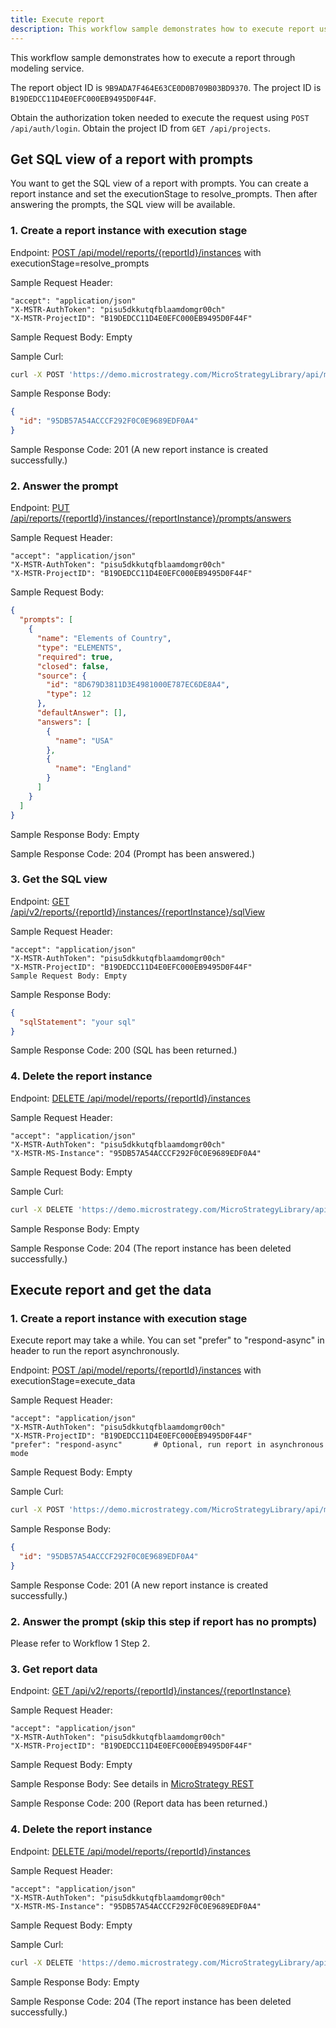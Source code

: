 ```yaml
---
title: Execute report
description: This workflow sample demonstrates how to execute report using REST APIs.
---
```


<Available since="2021 Update 7" />

This workflow sample demonstrates how to execute a report through modeling service.

The report object ID is `9B9ADA7F464E63CE0D0B709B03BD9370`. The project ID is `B19DEDCC11D4E0EFC000EB9495D0F44F`.

Obtain the authorization token needed to execute the request using `POST /api/auth/login`. Obtain the project ID from `GET /api/projects`.

## Get SQL view of a report with prompts

You want to get the SQL view of a report with prompts. You can create a report instance and set the executionStage to resolve_prompts. Then after answering the prompts, the SQL view will be available.

### 1. Create a report instance with execution stage

Endpoint: [POST /api/model/reports/{reportId}/instances](https://demo.microstrategy.com/MicroStrategyLibrary/api-docs/index.html#/Reports/ms-createReportInstance) with executionStage=resolve_prompts

Sample Request Header:

```http
"accept": "application/json"
"X-MSTR-AuthToken": "pisu5dkkutqfblaamdomgr00ch"
"X-MSTR-ProjectID": "B19DEDCC11D4E0EFC000EB9495D0F44F"
```

Sample Request Body: Empty

Sample Curl:

```bash
curl -X POST 'https://demo.microstrategy.com/MicroStrategyLibrary/api/model/reports/9B9ADA7F464E63CE0D0B709B03BD9370/instances?executionStage=resolve_prompts' -H 'accept: application/json' -H 'X-MSTR-AuthToken: pisu5dkkutqfblaamdomgr00ch' -H 'X-MSTR-ProjectID: B19DEDCC11D4E0EFC000EB9495D0F44F'
```

Sample Response Body:

```json
{
  "id": "95DB57A54ACCCF292F0C0E9689EDF0A4"
}
```

Sample Response Code: 201 (A new report instance is created successfully.)

### 2. Answer the prompt

Endpoint: [PUT /api/reports/{reportId}/instances/{reportInstance}/prompts/answers](https://demo.microstrategy.com/MicroStrategyLibrary/api-docs/index.html#/Reports/answerPrompts_2)

Sample Request Header:

```http
"accept": "application/json"
"X-MSTR-AuthToken": "pisu5dkkutqfblaamdomgr00ch"
"X-MSTR-ProjectID": "B19DEDCC11D4E0EFC000EB9495D0F44F"
```

Sample Request Body:

```json
{
  "prompts": [
    {
      "name": "Elements of Country",
      "type": "ELEMENTS",
      "required": true,
      "closed": false,
      "source": {
        "id": "8D679D3811D3E4981000E787EC6DE8A4",
        "type": 12
      },
      "defaultAnswer": [],
      "answers": [
        {
          "name": "USA"
        },
        {
          "name": "England"
        }
      ]
    }
  ]
}
```

Sample Response Body: Empty

Sample Response Code: 204 (Prompt has been answered.)

### 3. Get the SQL view

Endpoint: [GET /api/v2/reports/{reportId}/instances/{reportInstance}/sqlView](https://demo.microstrategy.com/MicroStrategyLibrary/api-docs/index.html#/Reports/getReportSqlView_1)

Sample Request Header:

```http
"accept": "application/json"
"X-MSTR-AuthToken": "pisu5dkkutqfblaamdomgr00ch"
"X-MSTR-ProjectID": "B19DEDCC11D4E0EFC000EB9495D0F44F"
Sample Request Body: Empty
```

Sample Response Body:

```json
{
  "sqlStatement": "your sql"
}
```

Sample Response Code: 200 (SQL has been returned.)

### 4. Delete the report instance

Endpoint: [DELETE /api/model/reports/{reportId}/instances](https://demo.microstrategy.com/MicroStrategyLibrary/api-docs/index.html#/Reports/ms-deleteReportInstance)

Sample Request Header:

```http
"accept": "application/json"
"X-MSTR-AuthToken": "pisu5dkkutqfblaamdomgr00ch"
"X-MSTR-MS-Instance": "95DB57A54ACCCF292F0C0E9689EDF0A4"
```

Sample Request Body: Empty

Sample Curl:

```bash
curl -X DELETE 'https://demo.microstrategy.com/MicroStrategyLibrary/api/model/reports/9B9ADA7F464E63CE0D0B709B03BD9370/instances' -H 'accept: */*' -H 'X-MSTR-AuthToken: pisu5dkkutqfblaamdomgr00ch' -H 'X-MSTR-MS-Instance: 95DB57A54ACCCF292F0C0E9689EDF0A4'
```

Sample Response Body: Empty

Sample Response Code: 204 (The report instance has been deleted successfully.)

## Execute report and get the data

### 1. Create a report instance with execution stage

Execute report may take a while. You can set "prefer" to "respond-async" in header to run the report asynchronously.

Endpoint: [POST /api/model/reports/{reportId}/instances](https://demo.microstrategy.com/MicroStrategyLibrary/api-docs/index.html#/Reports/ms-createReportInstance) with executionStage=execute_data

Sample Request Header:

```http
"accept": "application/json"
"X-MSTR-AuthToken": "pisu5dkkutqfblaamdomgr00ch"
"X-MSTR-ProjectID": "B19DEDCC11D4E0EFC000EB9495D0F44F"
"prefer": "respond-async"       # Optional, run report in asynchronous mode
```

Sample Request Body: Empty

Sample Curl:

```bash
curl -X POST 'https://demo.microstrategy.com/MicroStrategyLibrary/api/model/reports/9B9ADA7F464E63CE0D0B709B03BD9370/instances?executionStage=execute_data' -H 'accept: application/json' -H 'X-MSTR-AuthToken: pisu5dkkutqfblaamdomgr00ch' -H 'X-MSTR-ProjectID: B19DEDCC11D4E0EFC000EB9495D0F44F'
```

Sample Response Body:

```json
{
  "id": "95DB57A54ACCCF292F0C0E9689EDF0A4"
}
```

Sample Response Code: 201 (A new report instance is created successfully.)

### 2. Answer the prompt (skip this step if report has no prompts)

Please refer to Workflow 1 Step 2.

### 3. Get report data

Endpoint: [GET /api/v2/reports/{reportId}/instances/{reportInstance}](https://demo.microstrategy.com/MicroStrategyLibrary/api-docs/index.html#/Reports/executeReport_1)

Sample Request Header:

```http
"accept": "application/json"
"X-MSTR-AuthToken": "pisu5dkkutqfblaamdomgr00ch"
"X-MSTR-ProjectID": "B19DEDCC11D4E0EFC000EB9495D0F44F"
```

Sample Request Body: Empty

Sample Response Body: See details in [MicroStrategy REST](https://demo.microstrategy.com/MicroStrategyLibrary/api-docs/index.html#/Reports/executeReport_1)

Sample Response Code: 200 (Report data has been returned.)

### 4. Delete the report instance

Endpoint: [DELETE /api/model/reports/{reportId}/instances](https://demo.microstrategy.com/MicroStrategyLibrary/api-docs/index.html#/Reports/ms-deleteReportInstance)

Sample Request Header:

```http
"accept": "application/json"
"X-MSTR-AuthToken": "pisu5dkkutqfblaamdomgr00ch"
"X-MSTR-MS-Instance": "95DB57A54ACCCF292F0C0E9689EDF0A4"
```

Sample Request Body: Empty

Sample Curl:

```bash
curl -X DELETE 'https://demo.microstrategy.com/MicroStrategyLibrary/api/model/reports/9B9ADA7F464E63CE0D0B709B03BD9370/instances' -H 'accept: */*' -H 'X-MSTR-AuthToken: pisu5dkkutqfblaamdomgr00ch' -H 'X-MSTR-MS-Instance: 95DB57A54ACCCF292F0C0E9689EDF0A4'
```

Sample Response Body: Empty

Sample Response Code: 204 (The report instance has been deleted successfully.)
